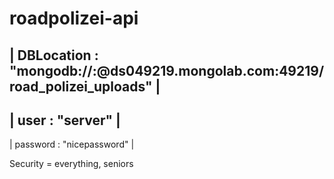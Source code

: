 # roadpolizei-api

| DBLocation : "mongodb://<dbuser>:<dbpassword>@ds049219.mongolab.com:49219/road_polizei_uploads" |
---------------------------------------------------------------------------------------------------
| user : "server"                                                                                 |
---------------------------------------------------------------------------------------------------
| password : "nicepassword"                                                                       |

Security = everything, seniors
